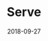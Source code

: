 ---
title: Serve
linktitle: Serve
description: Serve listens to a local port, creating an interface for signing transactions
date: 2018-09-27
publishdate: 2018-09-27
lastmod: 2018-09-27
categories: [eosc-vault-commands]
keywords: []
menu:
  docs:
    parent: "eosc-vault-commands"
    identifier: eosc_vault_serve
    weight: 40
weight: 40
sections_weight: 40
draft: false
aliases: []
toc: false
auto_content: true
---